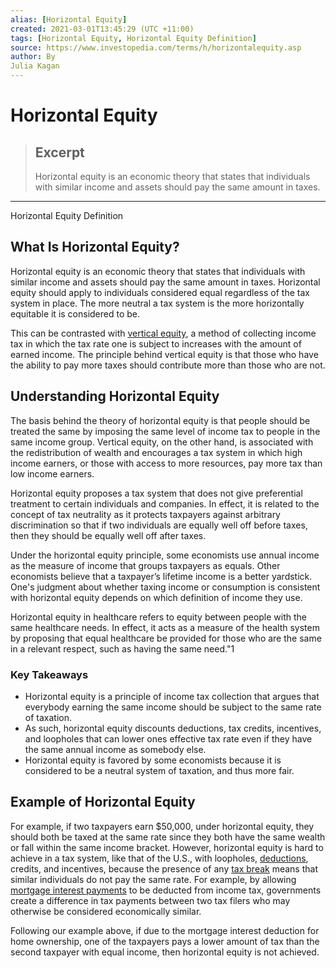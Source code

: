 ```yaml
---
alias: [Horizontal Equity]
created: 2021-03-01T13:45:29 (UTC +11:00)
tags: [Horizontal Equity, Horizontal Equity Definition]
source: https://www.investopedia.com/terms/h/horizontalequity.asp
author: By
Julia Kagan
---
```


# Horizontal Equity

> ## Excerpt
> Horizontal equity is an economic theory that states that individuals with similar income and assets should pay the same amount in taxes.

---

Horizontal Equity Definition
## What Is Horizontal Equity?

Horizontal equity is an economic theory that states that individuals with similar income and assets should pay the same amount in taxes. Horizontal equity should apply to individuals considered equal regardless of the tax system in place. The more neutral a tax system is the more horizontally equitable it is considered to be.

This can be contrasted with [vertical equity](https://www.investopedia.com/terms/v/vertical_equity.asp), a method of collecting income tax in which the tax rate one is subject to increases with the amount of earned income. The principle behind vertical equity is that those who have the ability to pay more taxes should contribute more than those who are not.

## Understanding Horizontal Equity

The basis behind the theory of horizontal equity is that people should be treated the same by imposing the same level of income tax to people in the same income group. Vertical equity, on the other hand, is associated with the redistribution of wealth and encourages a tax system in which high income earners, or those with access to more resources, pay more tax than low income earners.

Horizontal equity proposes a tax system that does not give preferential treatment to certain individuals and companies. In effect, it is related to the concept of tax neutrality as it protects taxpayers against arbitrary discrimination so that if two individuals are equally well off before taxes, then they should be equally well off after taxes.

Under the horizontal equity principle, some economists use annual income as the measure of income that groups taxpayers as equals. Other economists believe that a taxpayer’s lifetime income is a better yardstick. One's judgment about whether taxing income or consumption is consistent with horizontal equity depends on which definition of income they use.

Horizontal equity in healthcare refers to equity between people with the same healthcare needs. In effect, it acts as a measure of the health system by proposing that equal healthcare be provided for those who are the same in a relevant respect, such as having the same need."1

### Key Takeaways

-   Horizontal equity is a principle of income tax collection that argues that everybody earning the same income should be subject to the same rate of taxation.
-   As such, horizontal equity discounts deductions, tax credits, incentives, and loopholes that can lower ones effective tax rate even if they have the same annual income as somebody else.
-   Horizontal equity is favored by some economists because it is considered to be a neutral system of taxation, and thus more fair.

## Example of Horizontal Equity

For example, if two taxpayers earn $50,000, under horizontal equity, they should both be taxed at the same rate since they both have the same wealth or fall within the same income bracket. However, horizontal equity is hard to achieve in a tax system, like that of the U.S., with loopholes, [deductions](https://www.investopedia.com/terms/t/tax-deduction.asp), credits, and incentives, because the presence of any [tax break](https://www.investopedia.com/terms/t/tax-break.asp) means that similar individuals do not pay the same rate. For example, by allowing [mortgage interest payments](https://www.investopedia.com/terms/home-mortgage-interest.asp) to be deducted from income tax, governments create a difference in tax payments between two tax filers who may otherwise be considered economically similar.

Following our example above, if due to the mortgage interest deduction for home ownership, one of the taxpayers pays a lower amount of tax than the second taxpayer with equal income, then horizontal equity is not achieved.
